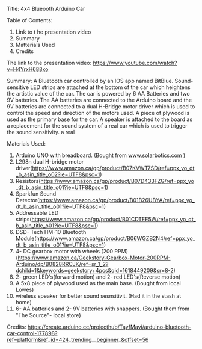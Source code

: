 Title: 4x4 Blueooth Arduino Car

Table of Contents: 
  1. Link to t he presentation video
  2. Summary
  3. Matterials Used 
  4. Credits

The link to the presentation video:
https://www.youtube.com/watch?v=H4YrxH688xo
  
Summary:
A Bluetooth car controlled by an IOS app named BitBlue. Sound-sensitive LED strips are attached at the bottom of the car which heightens the artistic value of the car. The car is powered by 6 AA Batteries and two 9V batteries. 
  The AA batteries are connected to the Arduino board and the 9V batteries are connected to a dual H-Bridge motor driver which is used to control the speed and direction of the motors used. A piece of plywood is used as the primary base for the car. A speaker is attached to the board as a replacement for the sound system of a real car which is used to trigger the sound sensitivity. a real 

Materials Used:
  1. Arduino UNO with breadboard. (Bought from www.solarbotics.com )
  2. L298n dual H-bridge motor driver(https://www.amazon.ca/gp/product/B07KVWT7SD/ref=ppx_yo_dt_b_asin_title_o02?ie=UTF8&psc=1)
  3. Resistors(https://www.amazon.ca/gp/product/B07D433FZG/ref=ppx_yo_dt_b_asin_title_o01?ie=UTF8&psc=1)
  4. Sparkfun Sound Detector(https://www.amazon.ca/gp/product/B01B26UBYA/ref=ppx_yo_dt_b_asin_title_o01?ie=UTF8&psc=1)
  5. Addressable LED strips(https://www.amazon.ca/gp/product/B01CDTEE5W/ref=ppx_yo_dt_b_asin_title_o01?ie=UTF8&psc=1)
  6. DSD- Tech HM-10 Bluetooth Module(https://www.amazon.ca/gp/product/B06WGZB2N4/ref=ppx_yo_dt_b_asin_title_o01?ie=UTF8&psc=1)
  7. 4- DC gearbox motor with wheels (200 RPM) (https://www.amazon.ca/Geekstory-Gearbox-Motor-200RPM-Arduino/dp/B0828RRCJK/ref=sr_1_2?dchild=1&keywords=geekstory+4pcs&qid=1618449209&sr=8-2)
  8. 2- green LED's(forward motion) and 2- red LED's(Reverse motion)
  9. A 5x8 piece of plywood used as the main base. (Bought from local Lowes)
  10. wireless speaker for better sound sesnsitivit. (Had it in the stash at home)
  11. 6- AA batteries and 2- 9V batteries with snappers. (Bought them from "The Source"- local store)

Credits:
https://create.arduino.cc/projecthub/TayfMavi/arduino-bluetooth-car-control-177898?ref=platform&ref_id=424_trending__beginner_&offset=56
  
  
  
  
